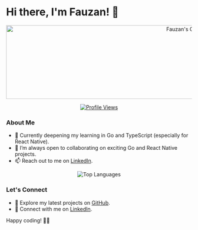 # Hi there, I'm Fauzan! 👋

<p align="center">
  <a href="https://github.com/anuraghazra/github-readme-stats">
    <img src="https://github-readme-stats.vercel.app/api?username=takamanu&show_icons=true&theme=tokyonight" height="200" width="1000" alt="Fauzan's GitHub Stats">
  </a>
</p>

<p align="center">
  <a href="https://komarev.com/ghpvc">
    <img src="https://komarev.com/ghpvc/?username=takamanu&label=Profile%20views&color=0e75b6&style=flat" alt="Profile Views">
  </a>
</p>

### About Me
- 🌱 Currently deepening my learning in Go and TypeScript (especially for React Native).
- 👯 I’m always open to collaborating on exciting Go and React Native projects.
- 📫 Reach out to me on [LinkedIn](https://www.linkedin.com/in/fauzan-ali-vijsma-720704b2).

<p align="center">
  <img src="https://github-readme-stats.vercel.app/api/top-langs?username=takamanu&show_icons=true&locale=en&layout=compact&theme=tokyonight" href="https://github.com/anuraghazra/github-readme-stats" alt="Top Languages">
</p>

### Let's Connect
- 🚀 Explore my latest projects on [GitHub](https://github.com/takamanu).
- 💬 Connect with me on [LinkedIn](https://www.linkedin.com/in/fauzan-ali-vijsma-720704b2).
<!--- 🌐 Visit my [Portfolio](https://yourportfolio.com) for more about me and my work.-->

Happy coding! 🚀✨

<!--
**takamanu/takamanu** is a ✨ _special_ ✨ repository because its `README.md` (this file) appears on your GitHub profile.

Here are some ideas to get you started:

- 🔭 I’m currently working on ...
- 😄 Pronouns: ...
- ⚡ Fun fact: ...
- 💬 Ask me about anything

-->
